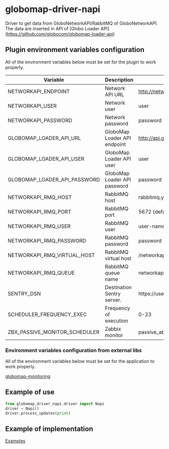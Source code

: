 # globomap-driver-napi
Driver to get data from GloboNetworkAPI/RabbitMQ of GloboNetworkAPI. The data are inserted in API of [Globo Loader API] (https://github.com/globocom/globomap-loader-api)

## Plugin environment variables configuration
All of the environment variables below must be set for the plugin to work properly.

| Variable                       |  Description                 | Example                                    |
|--------------------------------|------------------------------|--------------------------------------------|
| NETWORKAPI_ENDPOINT            | Network API URL              | http://networkapi.domain.com:8080          |
| NETWORKAPI_USER                | Network user                 | user                                       |
| NETWORKAPI_PASSWORD            | Network password             | password                                   |
| GLOBOMAP_LOADER_API_URL        | GloboMap Loader API endpoint | http://api.globomap.loader.domain.com:8080 |
| GLOBOMAP_LOADER_API_USER       | GloboMap Loader API user     | user                                       |
| GLOBOMAP_LOADER_API_PASSWORD   | GloboMap Loader API password | password                                   |
| NETWORKAPI_RMQ_HOST            | RabbitMQ host                | rabbitmq.yourdomain.com                    |
| NETWORKAPI_RMQ_PORT            | RabbitMQ port                | 5672 (default)                             |
| NETWORKAPI_RMQ_USER            | RabbitMQ user                | user-name                                  |
| NETWORKAPI_RMQ_PASSWORD        | RabbitMQ password            | password                                   |
| NETWORKAPI_RMQ_VIRTUAL_HOST    | RabbitMQ virtual host        | /networkapi                                |
| NETWORKAPI_RMQ_QUEUE           | RabbitMQ queue name          | networkapi-updates                         |
| SENTRY_DSN                     | Destination Sentry server.   | https://user:password@sentry.io/test       |
| SCHEDULER_FREQUENCY_EXEC       | Frequency of execution       | 0-23                                       |
| ZBX_PASSIVE_MONITOR_SCHEDULER  | Zabbix monitor               | passive_abc_monitor_scheduler              |


### Environment variables configuration from external libs
All of the environment variables below must be set for the application to work properly.

[globomap-monitoring](https://github.com/globocom/globomap-monitoring)

## Example of use

```python
from globomap_driver_napi.driver import Napi
driver = Napi()
driver.process_updates(print)
```

## Example of implementation
[Examples](https://github.com/globocom/globomap-driver-napi/tree/master/doc/examples)
